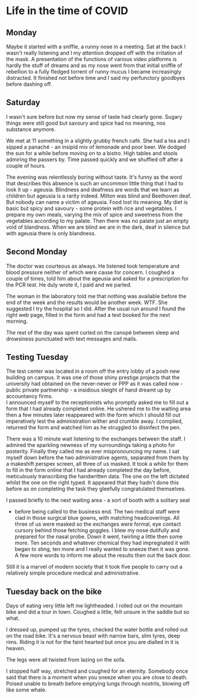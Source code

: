 # Life in the time of COVID

## Monday

Maybe it started with a sniffle, a runny nose in a meeting. Sat at the back
I wasn't really listening and I my attention dropped off with the irritation of
the mask. A presentation of the functions of various video platforms is hardly
the stuff of dreams and as my nose went from that initial sniffle of rebellion
to a fully fledged torrent of runny mucus I became increasingly distracted. It
finished not before time and I said my perfunctory goodbyes before dashing off.


## Saturday

I wasn't sure before but now my sense of taste had clearly gone. Sugary things
were still good but savoury and spice had no meaning, nos substance anymore. 

We met at 11 something in a slightly grubby french café. She had a tea and
I sipped a panaché - an insipid mix of lemonade and poor beer. We dodged the
sun for a while before moving on to a bistro. High tables and stools admiring
the passers by. Time passed quickly and we shuffled off after a couple of
hours.

The evening was relentlessly boring without taste. It's funny as the word that
describes this absence is such an uncommon little thing that I had to look it up - ageusia.
Blindness and deafness are words that we learn as children but ageusia is
a rarity indeed. Milton was blind and Beethoven deaf. But nobody can name
a victim of ageusia. Food lost its meaning. My diet is basic but spicy and
savoury - some protein with rice and vegetables. I prepare my own meals,
varying the mix of spice and sweetness from the vegetables according to my
palate. Then there was no palate just an empty void of blandness. When we are
blind we are in the dark, deaf in silence but with ageusia there is only
blandness.

## Second Monday

The doctor was courteous as always. He listened took temperature and blood
pressure neither of which were cause for concern. I coughed a couple of times,
told him about the ageusia and asked for a prescription for the PCR test. 
He duly wrote it, I paid and we parted.

The woman in the laboratory told me that nothing was available before the end
of the week and the results would be another week. WTF. She suggested I try the
hospital so I did. After the usual run around I found the right web page,
filled in the form and had a test booked for the next morning. 

The rest of the day was spent curled on the canopé between sleep and
drowsiness punctuated with text messages and mails.

## Testing Tuesday

The test center was located in a room off the entry lobby of a posh new
building on campus. It was one of those shiny prestige projects that the
university had obtained on the never-never or PPP as it was called now - public
private partnership - a insidious sleight of hand dreamt up by accountancy firms.  
I announced myself to the receptionists who promptly asked me to fill out
a form that I had already completed online. He ushered me to the waiting area
then a few minutes later reappeared with the form which I should fill out
imperatively lest the administration wither and crumble away. I complied,
returned the form and watched him as he struggled to disinfect the pen.

There was a 10 minute wait listening to the exchanges between the staff.
I admired the sparkling newness of my surroundings taking a photo for
posterity. Finally they called me as ever mispronouncing my name.  I sat myself
down before the two administrative agents, 
separated from them by a makeshift perspex screen, all three of us masked.
It took a while for them to fill in the form online that I had already
completed the day before, meticulously transcribing the handwritten data.
The one on the left dictated whilst the one on the right typed. It appeared
that they hadn't done this before as on completing the task they gleefully
congratulated themselves.

I passed briefly to the next waiting area - a sort of booth with a solitary
seat
- before being called to the business end. The two medical staff were clad in
those surgical blue gowns, with matching headcoverings. All three of us were
masked so the exchanges were formal, eye contact cursory behind those fetching
goggles. I blew my nose dutifully and prepared for the nasal probe. Down it
went, twirling a little then some more. Ten seconds and whatever chemical they
had impregnated it with began to sting, ten more and I really wanted to sneeze
then it was gone. A few more words to inform me about the results then out the
back door.

Still it is a marvel of modern society that it took five people to carry out
a relatively simple procedure medical and administrative.

## Tuesday back on the bike

Days of eating very little left me lightheaded. I rolled out on the mountain
bike and did a tour in town. Coughed a  little, felt unsure in the saddle but
so what.

I dressed up, pumped up the tyres, checked the water bottle and rolled out on
the road bike. It's a nervous beast with narrow bars, slim tyres, deep rims.
Riding it is not for the faint hearted but once you are dialled in it is
heaven.

The legs were all twisted from lazing on the sofa. 

I stopped half way, stretched and coughed for an eternity. Somebody once said
that there is a moment when you sneeze when you are close to death. Poised
unable to breath before emptying lungs through nostrils, blowing off like some
whale.



